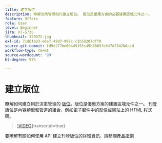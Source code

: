 ```yaml
---
title: 建立版位
description: 瞭解決策管理如何建立版位。 版位是優惠方案的必要建置區塊元件之一。
feature: Offers
role: User
level: Beginner
jira: KT-6736
thumbnail: 329372.jpg
exl-id: 71d6fa23-e6e7-49d7-997c-c1b58207dff0
source-git-commit: fd9d277be00449155c49b3809fe647d7342b6acd
workflow-type: tm+mt
source-wordcount: '99'
ht-degree: 97%

---
```


# 建立版位

瞭解如何建立用於決策管理的 [版位](https://experienceleague.adobe.com/docs/journey-optimizer/using/offer-decisioniong/create-components/creating-placements.html?lang=zh-Hant)。版位是優惠方案的建置區塊元件之一。 刊登版位是內容類型和管道的組合，例如電子郵件中的影像或網站上的 HTML 程式碼。

>[!VIDEO](https://video.tv.adobe.com/v/329372?quality=12&learn=on){transcript=true}

要瞭解有關如何使用 API 建立刊登版位的詳細資訊，請參閱[產品指南](https://experienceleague.adobe.com/docs/journey-optimizer/using/offer-decisioniong/api-reference/offers-api/placements/create.html?lang=zh-Hant)
